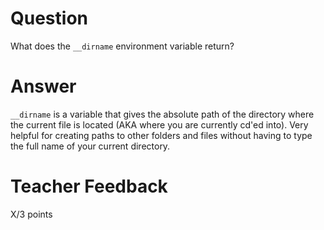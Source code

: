 # Question

What does the `__dirname` environment variable return?

# Answer

`__dirname` is a variable that gives the absolute path of the directory where the current file is located (AKA where you are currently cd'ed into). Very helpful for creating paths to other folders and files without having to type the full name of your current directory.

# Teacher Feedback

X/3 points
